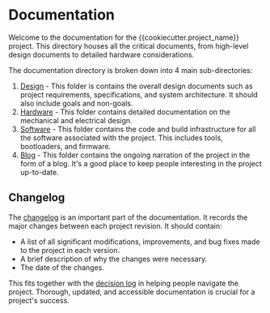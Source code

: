 # Documentation

Welcome to the documentation for the {{cookiecutter.project_name}} project.
This directory houses all the critical documents, from high-level design 
documents to detailed hardware considerations.

The documentation directory is broken down into 4 main sub-directories:

1. [Design](./design/README.md) - This folder is contains the overall 
   design documents such as project requirements, specifications, and 
   system architecture. It should also include goals and non-goals.
2. [Hardware](./hardware/README.md) - This folder contains detailed 
   documentation on the mechanical and electrical design.
3. [Software](./software/README.md) - This folder contains the code and 
   build infrastructure for all the software associated with the project.
   This includes tools, bootloaders, and firmware.
4. [Blog](updates/index.md) - This folder contains the ongoing narration
   of the project in the form of a blog. It's a good place to keep people
   interesting in the project up-to-date.

## Changelog

The [changelog](https://keepachangelog.com/en/1.0.0/) is an important 
part of the documentation. It records the major changes between each project 
revision. It should contain:

- A list of all significant modifications, improvements, and bug fixes made 
  to the project in each version.
- A brief description of why the changes were necessary.
- The date of the changes.

This fits together with the [decision log](../design/README.md) in helping
people navigate the project. Thorough, updated, and accessible documentation
is crucial for a project's success.